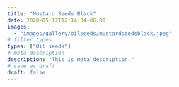 ```yaml
---
title: "Mustard Seeds Black"
date: 2020-05-12T12:14:34+06:00
images: 
  - "images/gallery/oilseeds/mustardseedsblack.jpeg"
# filter types
types: ["Oil seeds"]
# meta description
description: "This is meta description."
# save as draft
draft: false
---
```

